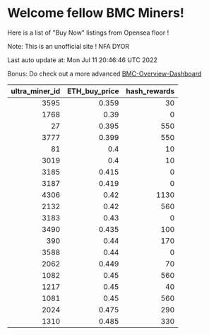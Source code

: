 # Welcome fellow BMC Miners!
Here is a list of "Buy Now" listings from Opensea floor !

Note: This is an unofficial site ! NFA DYOR

Last auto update at: Mon Jul 11 20:46:46 UTC 2022

Bonus: Do check out a more advanced [BMC-Overview-Dashboard](https://dune.com/defifunk/BMC-Overview-Dashboard)


|   ultra_miner_id |   ETH_buy_price |   hash_rewards |
|-----------------:|----------------:|---------------:|
|             3595 |           0.359 |             30 |
|             1768 |           0.39  |              0 |
|               27 |           0.395 |            550 |
|             3777 |           0.399 |            550 |
|               81 |           0.4   |             10 |
|             3019 |           0.4   |             10 |
|             3185 |           0.415 |              0 |
|             3187 |           0.419 |              0 |
|             4306 |           0.42  |           1130 |
|             2132 |           0.42  |            560 |
|             3183 |           0.43  |              0 |
|             3490 |           0.435 |            100 |
|              390 |           0.44  |            170 |
|             3588 |           0.44  |              0 |
|             2062 |           0.449 |             70 |
|             1082 |           0.45  |            560 |
|             1217 |           0.45  |             40 |
|             1081 |           0.45  |            560 |
|             2024 |           0.475 |            290 |
|             1310 |           0.485 |            330 |